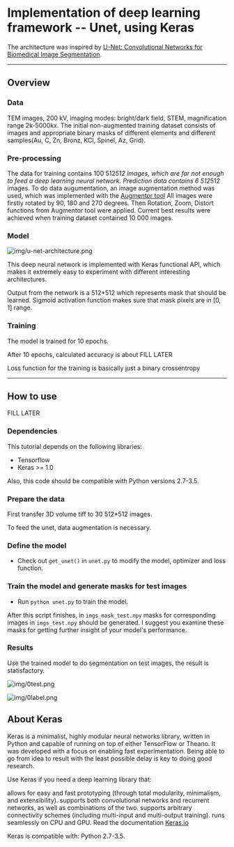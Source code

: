 # Implementation of deep learning framework -- Unet, using Keras

The architecture was inspired by [U-Net: Convolutional Networks for Biomedical Image Segmentation](http://lmb.informatik.uni-freiburg.de/people/ronneber/u-net/).

---

## Overview

### Data

TEM images, 200 kV, imaging modes: bright/dark field, STEM, magnification range 2k-5000kx.
 The initial non-augmented training dataset consists of images and appropriate binary masks of different elements
 and different samples(Au, C, Zn, Bronz, KCl, Spinel, Az, Grid).

### Pre-processing


The data for training contains 100 512*512 images, which are far not enough to feed a deep learning neural network.
Prediction data contains 6 512*512 images.
To do data augumentation, an image augmentation method was used, which was implemented with the [Augmentor tool](https://github.com/StefekVUT/Augmentor)
All images were firstly rotated by 90, 180 and 270 degrees. Then Rotation, Zoom, Distort functions from Augmentor tool were applied.
Current best results were achieved when training dataset contained 10 000 images.

### Model

![img/u-net-architecture.png](img/u-net-architecture.png)

This deep neural network is implemented with Keras functional API, which makes it extremely easy to experiment with different interesting architectures.

Output from the network is a 512*512 which represents mask that should be learned. Sigmoid activation function
makes sure that mask pixels are in \[0, 1\] range.

### Training

The model is trained for 10 epochs.

After 10 epochs, calculated accuracy is about FILL LATER

Loss function for the training is basically just a binary crossentropy

---

## How to use

FILL LATER

### Dependencies

This tutorial depends on the following libraries:

* Tensorflow
* Keras >= 1.0

Also, this code should be compatible with Python versions 2.7-3.5.

### Prepare the data

First transfer 3D volume tiff to 30 512*512 images.

To feed the unet, data augmentation is necessary.






### Define the model

* Check out ```get_unet()``` in ```unet.py``` to modify the model, optimizer and loss function.

### Train the model and generate masks for test images

* Run ```python unet.py``` to train the model.


After this script finishes, in ```imgs_mask_test.npy``` masks for corresponding images in ```imgs_test.npy```
should be generated. I suggest you examine these masks for getting further insight of your model's performance.

### Results

Use the trained model to do segmentation on test images, the result is statisfactory.

![img/0test.png](img/0test.png)

![img/0label.png](img/0label.png)


## About Keras

Keras is a minimalist, highly modular neural networks library, written in Python and capable of running on top of either TensorFlow or Theano. It was developed with a focus on enabling fast experimentation. Being able to go from idea to result with the least possible delay is key to doing good research.

Use Keras if you need a deep learning library that:

allows for easy and fast prototyping (through total modularity, minimalism, and extensibility).
supports both convolutional networks and recurrent networks, as well as combinations of the two.
supports arbitrary connectivity schemes (including multi-input and multi-output training).
runs seamlessly on CPU and GPU.
Read the documentation [Keras.io](http://keras.io/)

Keras is compatible with: Python 2.7-3.5.
